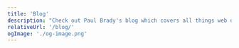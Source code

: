 ```yaml
---
title: 'Blog'
description: "Check out Paul Brady's blog which covers all things web dev related including JavaScript, CSS, React and more!"
relativeUrl: '/blog/'
ogImage: './og-image.png'
---
```

